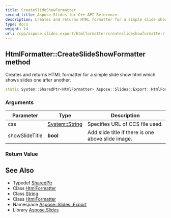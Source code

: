 ```yaml
---
title: CreateSlideShowFormatter
second_title: Aspose.Slides for C++ API Reference
description: Creates and returns HTML formatter for a simple slide show html which shows slides one after another.
type: docs
weight: 14
url: /cpp/aspose.slides.export/htmlformatter/createslideshowformatter/
---
```

## HtmlFormatter::CreateSlideShowFormatter method


Creates and returns HTML formatter for a simple slide show html which shows slides one after another.

```cpp
static System::SharedPtr<HtmlFormatter> Aspose::Slides::Export::HtmlFormatter::CreateSlideShowFormatter(System::String css, bool showSlideTitle)
```


### Arguments

| Parameter | Type | Description |
| --- | --- | --- |
| css | [System::String](../../../system/string/) | Specifies URL of CCS file used. |
| showSlideTitle | **bool** | Add slide title if there is one above slide image. |

### Return Value



## See Also

* Typedef [SharedPtr](../../../system/sharedptr/)
* Class [HtmlFormatter](../)
* Class [String](../../../system/string/)
* Class [HtmlFormatter](../)
* Namespace [Aspose::Slides::Export](../../)
* Library [Aspose.Slides](../../../)
